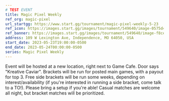 ```yaml
---
# TEST EVENT
title: Magic Pixel Weekly
ref_org: magic-pixel
url_startgg: https://www.start.gg/tournament/magic-pixel-weekly-5-23
ref_icon: https://images.start.gg/images/tournament/549640/image-0575d4021ce125beefcfaf7b0998087b.png?ehk=%2F0dtM6T0PFQogR%2Fzwp2T8Fx5oRHlMWJ5q%2BdfHwn4068%3D&ehkOptimized=FhJt9E2lHRd5rfW1cgn9NrWZHgaqxrsIojx8WOIGlXI%3D
ref_banner: https://images.start.gg/images/tournament/549640/image-f8cedeef17b8a77b39d19d470dd7a936.png?ehk=HyMONy3HK3j7N9oT2FxE7LJeQYx5a4c1783CE8i3CwM%3D&ehkOptimized=ZvqVgskgkvGmskZanCK55gMJCSG91rZhuonlgdI1xXs%3D
address: 109 W Lexington Ave, Independence, MO 64050, USA
start_date: 2023-05-23T19:00:00-0500
end_date: 2023-05-24T00:00:00-0500
series: Magic Pixel Weekly
---
```


Event will be hosted at a new location, right next to Game Cafe. Door says "Kreative Caviar".
Brackets will be run for posted main games, with a payout for top 3. Free side brackets will be run some weeks, depending on interest/availability (if you're interested in running a side bracket, come talk to a TO!).
Please bring a setup if you're able! Casual matches are welcome all night, but bracket matches will be prioritized.
